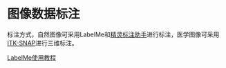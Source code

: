 # 图像数据标注

标注方式，自然图像可采用LabelMe和[精灵标注助手](http://www.jinglingbiaozhu.com/)进行标注，医学图像可采用[ITK-SNAP](http://www.itksnap.org/)进行三维标注。

[LabelMe使用教程](./LabelMe.md)

